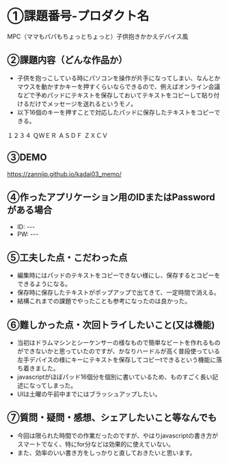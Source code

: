 # ①課題番号-プロダクト名

MPC（ママもパパもちょっとちょっと）子供抱きかかえデバイス風

## ②課題内容（どんな作品か）

- 子供を抱っこしている時にパソコンを操作が片手になってしまい、なんとかマウスを動かすかキーを押すくらいならできるので、例えばオンライン会議などで予めパッドにテキストを保存しておいてテキストをコピーして貼り付けるだけでメッセージを送れるというモノ。
- 以下16個のキーを押すことで対応したパッドに保存したテキストをコピーできる。

１２３４
ＱＷＥＲ
ＡＳＤＦ
ＺＸＣＶ

## ③DEMO

https://zannijp.github.io/kadai03_memo/

## ④作ったアプリケーション用のIDまたはPasswordがある場合

- ID: ---
- PW: ---

## ⑤工夫した点・こだわった点

- 編集時にはパッドのテキストをコピーできない様にし、保存するとコピーをできるようになる。
- 保存時に保存したテキストがポップアップで出てきて、一定時間で消える。
- 結構これまでの課題でやったことも参考になったのは良かった。

## ⑥難しかった点・次回トライしたいこと(又は機能)

- 当初はドラムマシンとシーケンサーの様なもので簡単なビートを作れるものができないかと思っていたのですが、かなりハードルが高く普段使っている左手デバイスの様にキーにテキストを保存してコピーtできるという機能に落ち着きました。
- javascriptがほぼパッド16個分を個別に書いているため、ものすごく長い記述になってしまった。
- UIは土曜の午前中までにはブラッシュアップしたい。

## ⑦質問・疑問・感想、シェアしたいこと等なんでも

- 今回は限られた時間での作業だったのですが、やはりjavascriptの書き方がスマートでなく、特にfor分などは効果的に使えていない。
- また、効率のいい書き方をしっかりと直しておきたいと思います。
